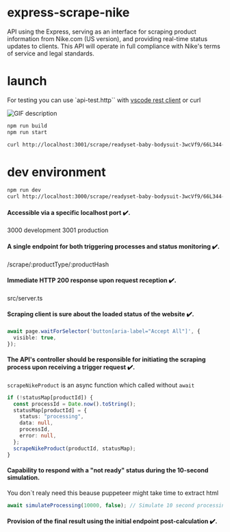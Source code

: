 # express-scrape-nike

API using the Express, serving as an interface for scraping product information from Nike.com (US version), and providing real-time status updates to clients. This API will operate in full compliance with Nike's terms of service and legal standards.

# launch

For testing you can use `api-test.http`` with [vscode rest client](https://marketplace.visualstudio.com/items?itemName=humao.rest-client) or curl

![GIF description](./scrape-nike.gif)

```sh
npm run build
npm run start

curl http://localhost:3001/scrape/readyset-baby-bodysuit-3wcVf9/66L344-782
```

# dev environment

```sh
npm run dev
curl http://localhost:3000/scrape/readyset-baby-bodysuit-3wcVf9/66L344-782

```

#### Accessible via a specific localhost port ✔️.

3000 development
3001 production

#### A single endpoint for both triggering processes and status monitoring ✔️.

/scrape/:productType/:productHash

#### Immediate HTTP 200 response upon request reception ✔️.

src/server.ts

#### Scraping client is sure about the loaded status of the website ✔️.

```typescript
await page.waitForSelector('button[aria-label="Accept All"]', {
  visible: true,
});
```

#### The API's controller should be responsible for initiating the scraping process upon receiving a trigger request ✔️.

`scrapeNikeProduct` is an async function which called without `await`

```typescript
if (!statusMap[productId]) {
  const processId = Date.now().toString();
  statusMap[productId] = {
    status: "processing",
    data: null,
    processId,
    error: null,
  };
  scrapeNikeProduct(productId, statusMap);
}
```

#### Capability to respond with a "not ready" status during the 10-second simulation.

You don`t realy need this beause puppeteer might take time to extract html

```typescript
await simulateProcessing(10000, false); // Simulate 10 second processing time
```

#### Provision of the final result using the initial endpoint post-calculation ✔️.
